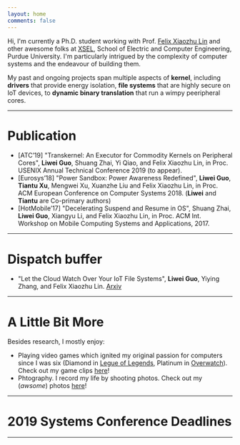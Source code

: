 ```yaml
---
layout: home
comments: false
---
```


Hi, I'm currently a Ph.D. student working with Prof. [Felix Xiaozhu Lin](https://engineering.purdue.edu/~xzl/) and other awesome folks at [XSEL](http://xsel.rocks), School of Electric and Computer Engineering, Purdue University. 
I'm particularly intrigued by the complexity of computer systems and the endeavour of building them. 

My past and ongoing projects span multiple aspects of **kernel**, including **drivers** that provide energy isolation, **file systems** that are highly secure on IoT devices, to **dynamic binary translation** that run a wimpy peeripheral cores. 

---

# Publication
*	[ATC’19] "Transkernel: An Executor for Commodity Kernels on Peripheral Cores", **Liwei Guo**, Shuang Zhai, Yi Qiao, and Felix Xiaozhu Lin, in Proc. USENIX Annual Technical Conference 2019 (to appear). 
*	[Eurosys’18] "Power Sandbox: Power Awareness Redefined", **Liwei Guo**, **Tiantu Xu**, Mengwei Xu, Xuanzhe Liu and Felix Xiaozhu Lin, in Proc. ACM European Conference on Computer Systems 2018. (**Liwei** and **Tiantu** are Co-primary authors)
*	[HotMobile’17] "Decelerating Suspend and Resume in OS", Shuang Zhai, **Liwei Guo**, Xiangyu Li, and Felix Xiaozhu Lin, in Proc. ACM Int. Workshop on Mobile Computing Systems and Applications, 2017.

---

# Dispatch buffer
* "Let the Cloud Watch Over Your IoT File Systems", **Liwei Guo**, Yiying Zhang, and Felix Xiaozhu Lin. [Arxiv](https://arxiv.org/abs/1902.06327)

---

# A Little Bit More
Besides research, I mostly enjoy: 
*	Playing video games which ignited my original passion for computers since I was six
(Diamond in [Legue of Legends](), Platinum in [Overwatch]()).
Check out my game clips [here](placeholder)!
*	Phtography. I record my life by shooting photos. Check out my (*awsome*) photos [here](placeholder)!

---

# 2019 Systems Conference Deadlines
<div id="visualization"></div>

---





